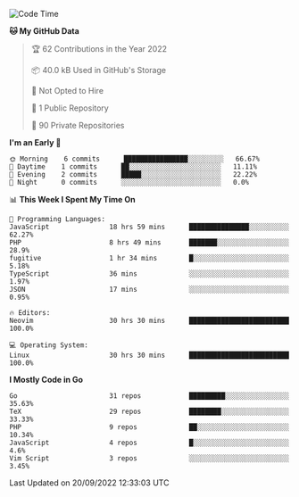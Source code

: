 
<!--START_SECTION:waka-->
![Code Time](http://img.shields.io/badge/Code%20Time-2%2C582%20hrs%2043%20mins-blue)

**🐱 My GitHub Data** 

> 🏆 62 Contributions in the Year 2022
 > 
> 📦 40.0 kB Used in GitHub's Storage 
 > 
> 🚫 Not Opted to Hire
 > 
> 📜 1 Public Repository 
 > 
> 🔑 90 Private Repositories  
 > 
**I'm an Early 🐤** 

```text
🌞 Morning    6 commits      ████████████████░░░░░░░░░   66.67% 
🌆 Daytime    1 commits      ██░░░░░░░░░░░░░░░░░░░░░░░   11.11% 
🌃 Evening    2 commits      █████░░░░░░░░░░░░░░░░░░░░   22.22% 
🌙 Night      0 commits      ░░░░░░░░░░░░░░░░░░░░░░░░░   0.0%

```


📊 **This Week I Spent My Time On** 

```text
💬 Programming Languages: 
JavaScript               18 hrs 59 mins      ███████████████░░░░░░░░░░   62.27% 
PHP                      8 hrs 49 mins       ███████░░░░░░░░░░░░░░░░░░   28.9% 
fugitive                 1 hr 34 mins        █░░░░░░░░░░░░░░░░░░░░░░░░   5.18% 
TypeScript               36 mins             ░░░░░░░░░░░░░░░░░░░░░░░░░   1.97% 
JSON                     17 mins             ░░░░░░░░░░░░░░░░░░░░░░░░░   0.95%

🔥 Editors: 
Neovim                   30 hrs 30 mins      █████████████████████████   100.0%

💻 Operating System: 
Linux                    30 hrs 30 mins      █████████████████████████   100.0%

```

**I Mostly Code in Go** 

```text
Go                       31 repos            █████████░░░░░░░░░░░░░░░░   35.63% 
TeX                      29 repos            ████████░░░░░░░░░░░░░░░░░   33.33% 
PHP                      9 repos             ██░░░░░░░░░░░░░░░░░░░░░░░   10.34% 
JavaScript               4 repos             █░░░░░░░░░░░░░░░░░░░░░░░░   4.6% 
Vim Script               3 repos             ░░░░░░░░░░░░░░░░░░░░░░░░░   3.45%

```



 Last Updated on 20/09/2022 12:33:03 UTC
<!--END_SECTION:waka-->
